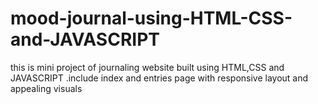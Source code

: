 # mood-journal-using-HTML-CSS-and-JAVASCRIPT
this is mini project of journaling website built using HTML,CSS and JAVASCRIPT .include index and entries page with responsive layout and appealing visuals

